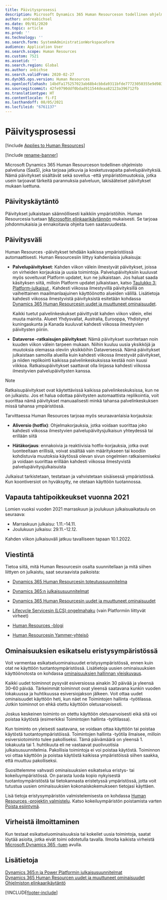 ```yaml
---
title: Päivitysprosessi
description: Microsoft Dynamics 365 Human Resourceson todellinen ohjelmisto palveluna (SaaS), joka tarjoaa jatkuvia ja kosketusvapaita palvelupäivityksiä sovellus- ja ympäristömuutoksille.
author: andreabichsel
ms.date: 09/01/2020
ms.topic: article
ms.prod: ''
ms.technology: ''
ms.search.form: SystemAdministrationWorkspaceForm
audience: Application User
ms.search.scope: Human Resources
ms.custom: 7521
ms.assetid: ''
ms.search.region: Global
ms.author: anbichse
ms.search.validFrom: 2020-02-27
ms.dyn365.ops.version: Human Resources
ms.openlocfilehash: 14bdfa175257023ab68b4cbbda9311bfde77723050355e9d983337c9fa9eb551
ms.sourcegitcommit: 42fe9790ddf0bdad911544deaa82123a396712fb
ms.translationtype: HT
ms.contentlocale: fi-FI
ms.lasthandoff: 08/05/2021
ms.locfileid: "6761137"
---
```

# <a name="update-process"></a>Päivitysprosessi

[!include [Applies to Human Resources](../includes/applies-to-hr.md)]

[!include [rename-banner](~/includes/cc-data-platform-banner.md)]

Microsoft Dynamics 365 Human Resourceson todellinen ohjelmisto palveluna (SaaS), joka tarjoaa jatkuvia ja kosketusvapaita palvelupäivityksiä. Nämä päivitykset sisältävät sekä sovellus -että ympäristömuutoksia, jotka usein tarjoavat tärkeitä parannuksia palveluun, lakisääteiset päivitykset mukaan luettuna.

## <a name="update-policy"></a>Päivityskäytäntö

Päivitykset julkaistaan säännöllisesti kaikkiin ympäristöihin. Human Resourcesia tuetaan [Microsoftin elinkaarikäytännön](https://support.microsoft.com/hub/4095338/microsoft-lifecycle-policy) mukaisesti. Se tarjoaa johdonmukaisia ja ennakoitavia ohjeita tuen saatavuudesta.

## <a name="release-cadence"></a>Päivitysväli 

Human Resources -päivitykset tehdään kaikissa ympäristöissä automaattisesti. Human Resourcesiin liittyy kahdenlaisia julkaisuja:

- **Palvelupäivitykset**: Kahden viikon välein ilmestyvät päivitykset, joissa on virheiden korjauksia ja uusia toimintoja. Palvelupäivityksiin kuuluvat myös soveltuvat Platform updatet, kun ne julkaistaan. Jos haluat saada käsityksen siitä, milloin Platform updatet julkaistaan, katso [Taulukko 3: Platform-julkaisut ](../fin-ops-core/dev-itpro/migration-upgrade/versions-update-policy.md#table-3-platform-releases). Kahdesti viikossa ilmestyvillä päivityksillä on vaiheittainen maailmanlaajuinen käyttöönotto alueiden välillä. Lisätietoja kahdesti viikossa ilmestyvistä päivityksistä esitetään kohdassa [Dynamics 365 Human Resourcesin uudet ja muuttuneet ominaisuudet](hr-admin-whats-new.md).

    Kaikki tuetut palvelinkeskukset päivittyvät kahden viikon välein, ellei muuta mainita. Alueet Yhdysvallat, Australia, Eurooppa, Yhdistynyt kuningaskunta ja Kanada kuuluvat kahdesti viikossa ilmestyvien päivitysten piiriin. 

- **Dataverse -ratkaisujen päivitykset**: Nämä päivitykset suoritetaan noin kuuden viikon välein tarpeen mukaan. Niihin kuuluu uusia yksikköjä ja muutoksia olemassa oleviin yksikköihin Dataversessä. Nämä päivitykset julkaistaan samoilla alueilla kuin kahdesti viikossa ilmestyvät päivitykset, ja niiden replikointi kaikissa palvelinkeskuksissa kestää noin kuusi viikkoa. Ratkaisupäivitykset saattavat olla linjassa kahdesti viikossa ilmestyvien palvelupäivitysten kanssa.

> [!NOTE]
> Ratkaisupäivitykset ovat käytettävissä kaikissa palvelinkeskuksissa, kun ne on julkaistu. Jos et halua odottaa päivitysten automaattista replikointia, voit suorittaa nämä päivitykset manuaalisesti minkä tahansa palvelinkeskuksen missä tahansa ympäristössä.

Tarvittaessa Human Resources tarjoaa myös seuraavanlaisia korjauksia:

- **Aliversio (hotfix)**: Ohjelmakorjauksia, jotka voidaan suorittaa joko kahdesti viikossa ilmestyvien palvelupäivitysjulkaisun yhteydessä tai erillään siitä

- **Hätäkorjaus**: ennakoivia ja reaktiivisia hotfix-korjauksia, jotka ovat luonteeltaan erillisiä, voivat sisältää vain määritykseen tai koodiin kohdistuvia muutoksia käytössä olevan sivun ongelmien ratkaisemiseksi ja voidaan suorittaa erillään kahdesti viikossa ilmestyvistä palvelupäivitysjulkaisuista

Julkaisut tarkistetaan, testataan ja vahvistetaan sisäisessä ympäristössä. Kun koontiversiot on hyväksytty, ne otetaan käyttöön tuotannossa.

## <a name="release-cadence-exceptions-in-2021"></a>Vapauta tahtipoikkeukset vuonna 2021

Lomien vuoksi vuoden 2021 marraskuun ja joulukuun julkaisuaikataulu on seuraava:

- Marraskuun julkaisu: 1.11.–14.11.
- Joulukuun julkaisu: 29.11.–12.12.
 
Kahden viikon julkaisuväli jatkuu tavalliseen tapaan 10.1.2022.

## <a name="communications"></a>Viestintä

Tietoa siitä, mitä Human Resourcesin osalta suunnitellaan ja mitä siihen liittyen on julkaistu, saat seuraavista paikoista:

- [Dynamics 365 Human Resourcesin toteutussuunnitelma](https://dynamics.microsoft.com/roadmap/human-resources/)

- [Dynamics 365:n julkaisusuunnitelmat](/dynamics365/release-plans/)

- [Dynamics 365 Human Resourcesin uudet ja muuttuneet ominaisuudet](hr-admin-whats-new.md)

- [Lifecycle Servicesin (LCS) ongelmahaku](../fin-ops-core/dev-itpro/lifecycle-services/issue-search-lcs.md) (vain Platformiin liittyvät virheet)

- [Human Resources -blogi](https://community.dynamics.com/365/talent/b/dynamics365fortalent)

- [Human Resourcesin Yammer-yhteisö](https://www.yammer.com/dynamicsaxfeedbackprograms/#/threads/inGroup?type=in_group&feedId=10542230)

## <a name="preview-features-in-a-sandbox-environment"></a>Ominaisuuksien esikatselu eristysympäristössä

Voit varmentaa esikatseluominaisuudet eristysympäristössä, ennen kuin otat ne käyttöön tuotantoympäristössä. Lisätietoja uusien ominaisuuksien käyttöönotosta on kohdassa [ominaisuuksien hallinnan yleiskuvaus](../fin-ops-core/fin-ops/get-started/feature-management/feature-management-overview.md).

Kaikki uudet toiminnot pysyvät esiversiossa ainakin 30 päivää ja yleensä 30–60 päivää. Tärkeimmät toiminnot ovat yleensä saatavana kunkin vuoden lokakuussa ja huhtikuussa esiversiojakson jälkeen. Voit ottaa uudet ominaisuudet käyttöön heti, kun näet ne Toimintojen hallinta -työtilassa. Jotkin toiminnot on ehkä otettu käyttöön oletusarvoisesti.

Joskus keskeinen toiminto on otettu käyttöön oletusarvoisesti eikä sitä voi poistaa käytöstä (esimerkiksi Toimintojen hallinta -työtilassa).

Kun toiminto on yleisesti saatavana, se voidaan ottaa käyttöön tai poistaa käytöstä tuotantoympäristöissä. Toimintojen hallinta -työtila ilmaisee, milloin esiversiotoiminto tulee pakolliseksi. Tämä päivämäärä on yleensä 1. lokakuuta tai 1. huhtikuuta eli ne vastaavat puolivuotisia julkaisusuunnitelmia. Pakollisia toimintoja ei voi poistaa käytöstä. Toiminnon voi ottaa käyttöön ja poistaa käytöstä kaikissa ympäristöissä siihen saakka, että muuttuu pakolliseksi.

Suosittelemme vahvasti ominaisuuksien esikatselua eristys- tai kokeiluympäristössä. On parasta luoda kopio nykyisestä tuotantoympäristöstä tai tietokannasta eristetyssä ympäristössä, jotta voit tutustua uusien ominaisuuksien kokonaiskokemukseen tietojasi käyttäen.

Lisä tietoja eristysympäristön valmistelemisesta on kohdassa [Human Resources -projektin valmistelu](hr-admin-setup-provision.md). Katso kokeiluympäristön poistamista varten [Poista esiintymä](hr-admin-setup-remove-instance.md#remove-a-test-drive-environment). 

## <a name="report-bugs"></a>Virheistä ilmoittaminen

Kun testaat esikatseluominaisuuksia tai kokeilet uusia toimintoja, saatat löytää asioita, jotka eivät toimi odotetulla tavalla. Ilmoita kaikista virheistä [Microsoft Dynamics 365 -tuen](https://dynamics.microsoft.com/support/) avulla.

## <a name="see-also"></a>Lisätietoja

[Dynamics 365:n ja Power Platformin julkaisusuunnitelmat](/dynamics365/release-plans)</br>
[Dynamics 365 Human Resourcen uudet ja muuttuneet ominaisuudet](hr-admin-whats-new.md)</br>
[Ohjelmiston elinkaarikäytäntö](../fin-ops-core/dev-itpro/migration-upgrade/versions-update-policy.md)



[!INCLUDE[footer-include](../includes/footer-banner.md)]